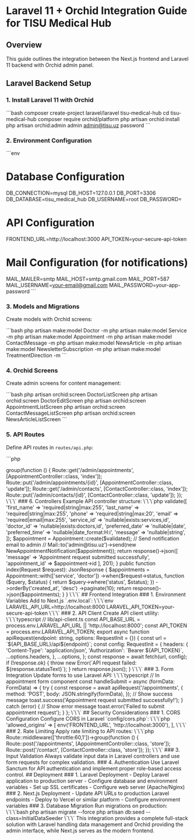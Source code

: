 # Laravel 11 + Orchid Integration Guide for TISU Medical Hub

## Overview
This guide outlines the integration between the Next.js frontend and Laravel 11 backend with Orchid admin panel.

## Laravel Backend Setup

### 1. Install Laravel 11 with Orchid
\`\`\`bash
composer create-project laravel/laravel tisu-medical-hub
cd tisu-medical-hub
composer require orchid/platform
php artisan orchid:install
php artisan orchid:admin admin admin@tisu.uz password
\`\`\`

### 2. Environment Configuration
\`\`\`env
# Database Configuration
DB_CONNECTION=mysql
DB_HOST=127.0.0.1
DB_PORT=3306
DB_DATABASE=tisu_medical_hub
DB_USERNAME=root
DB_PASSWORD=

# API Configuration
FRONTEND_URL=http://localhost:3000
API_TOKEN=your-secure-api-token

# Mail Configuration (for notifications)
MAIL_MAILER=smtp
MAIL_HOST=smtp.gmail.com
MAIL_PORT=587
MAIL_USERNAME=your-email@gmail.com
MAIL_PASSWORD=your-app-password
\`\`\`

### 3. Models and Migrations
Create models with Orchid screens:

\`\`\`bash
php artisan make:model Doctor -m
php artisan make:model Service -m
php artisan make:model Appointment -m
php artisan make:model ContactMessage -m
php artisan make:model NewsArticle -m
php artisan make:model NewsletterSubscription -m
php artisan make:model TreatmentDirection -m
\`\`\`

### 4. Orchid Screens
Create admin screens for content management:

\`\`\`bash
php artisan orchid:screen DoctorListScreen
php artisan orchid:screen DoctorEditScreen
php artisan orchid:screen AppointmentListScreen
php artisan orchid:screen ContactMessageListScreen
php artisan orchid:screen NewsArticleListScreen
\`\`\`

### 5. API Routes
Define API routes in `routes/api.php`:

\`\`\`php
<?php

use App\Http\Controllers\Api\AppointmentController;
use App\Http\Controllers\Api\ContactController;
use App\Http\Controllers\Api\NewsletterController;
use App\Http\Controllers\Api\DoctorController;
use App\Http\Controllers\Api\ServiceController;

// Public API routes
Route::post('/appointments', [AppointmentController::class, 'store']);
Route::post('/contact', [ContactController::class, 'store']);
Route::post('/newsletter/subscribe', [NewsletterController::class, 'subscribe']);

// Public data routes
Route::get('/doctors', [DoctorController::class, 'index']);
Route::get('/services', [ServiceController::class, 'index']);
Route::get('/news', [NewsController::class, 'index']);
Route::get('/news/{id}', [NewsController::class, 'show']);

// Admin API routes (protected)
Route::middleware(['auth:sanctum', 'admin'])->group(function () {
    Route::get('/admin/appointments', [AppointmentController::class, 'index']);
    Route::put('/admin/appointments/{id}', [AppointmentController::class, 'update']);
    Route::get('/admin/contacts', [ContactController::class, 'index']);
    Route::put('/admin/contacts/{id}', [ContactController::class, 'update']);
});
\`\`\`

### 6. Controllers
Example API controller structure:

\`\`\`php
<?php

namespace App\Http\Controllers\Api;

use App\Http\Controllers\Controller;
use App\Models\Appointment;
use Illuminate\Http\Request;
use Illuminate\Http\JsonResponse;

class AppointmentController extends Controller
{
    public function store(Request $request): JsonResponse
    {
        $validated = $request->validate([
            'first_name' => 'required|string|max:255',
            'last_name' => 'required|string|max:255',
            'phone' => 'required|string|max:20',
            'email' => 'required|email|max:255',
            'service_id' => 'nullable|exists:services,id',
            'doctor_id' => 'nullable|exists:doctors,id',
            'preferred_date' => 'nullable|date',
            'preferred_time' => 'nullable|date_format:H:i',
            'message' => 'nullable|string',
        ]);

        $appointment = Appointment::create($validated);

        // Send notification email to admin
        // Mail::to('admin@tisu.uz')->send(new NewAppointmentNotification($appointment));

        return response()->json([
            'message' => 'Appointment request submitted successfully',
            'appointment_id' => $appointment->id
        ], 201);
    }

    public function index(Request $request): JsonResponse
    {
        $appointments = Appointment::with(['service', 'doctor'])
            ->when($request->status, function ($query, $status) {
                return $query->where('status', $status);
            })
            ->orderBy('created_at', 'desc')
            ->paginate(10);

        return response()->json($appointments);
    }
}
\`\`\`

## Frontend Integration

### 1. Environment Variables
Add to Next.js `.env.local`:

\`\`\`env
LARAVEL_API_URL=http://localhost:8000
LARAVEL_API_TOKEN=your-secure-api-token
\`\`\`

### 2. API Client
Create API client utility:

\`\`\`typescript
// lib/api-client.ts
const API_BASE_URL = process.env.LARAVEL_API_URL || 'http://localhost:8000';
const API_TOKEN = process.env.LARAVEL_API_TOKEN;

export async function apiRequest(endpoint: string, options: RequestInit = {}) {
  const url = `${API_BASE_URL}/api${endpoint}`;
  
  const config: RequestInit = {
    headers: {
      'Content-Type': 'application/json',
      'Authorization': `Bearer ${API_TOKEN}`,
      ...options.headers,
    },
    ...options,
  };

  const response = await fetch(url, config);
  
  if (!response.ok) {
    throw new Error(`API request failed: ${response.statusText}`);
  }
  
  return response.json();
}
\`\`\`

### 3. Form Integration
Update forms to use Laravel API:

\`\`\`typescript
// In appointment form component
const handleSubmit = async (formData: FormData) => {
  try {
    const response = await apiRequest('/appointments', {
      method: 'POST',
      body: JSON.stringify(formData),
    });
    
    // Show success message
    toast.success('Appointment request submitted successfully!');
  } catch (error) {
    // Show error message
    toast.error('Failed to submit appointment request');
  }
};
\`\`\`

## Security Considerations

### 1. CORS Configuration
Configure CORS in Laravel `config/cors.php`:

\`\`\`php
'allowed_origins' => [
    env('FRONTEND_URL', 'http://localhost:3000'),
],
\`\`\`

### 2. Rate Limiting
Apply rate limiting to API routes:

\`\`\`php
Route::middleware(['throttle:60,1'])->group(function () {
    Route::post('/appointments', [AppointmentController::class, 'store']);
    Route::post('/contact', [ContactController::class, 'store']);
});
\`\`\`

### 3. Input Validation
Always validate input data in Laravel controllers and use form requests for complex validation.

### 4. Authentication
Use Laravel Sanctum for API authentication and implement proper role-based access control.

## Deployment

### 1. Laravel Deployment
- Deploy Laravel application to production server
- Configure database and environment variables
- Set up SSL certificates
- Configure web server (Apache/Nginx)

### 2. Next.js Deployment
- Update API URLs to production Laravel endpoints
- Deploy to Vercel or similar platform
- Configure environment variables

### 3. Database Migration
Run migrations on production:

\`\`\`bash
php artisan migrate --force
php artisan db:seed --class=InitialDataSeeder
\`\`\`

This integration provides a complete full-stack solution with Laravel handling data management and Orchid providing the admin interface, while Next.js serves as the modern frontend.
